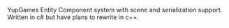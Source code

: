 YupGames Entity Component system with scene and serialization support. Written in c# but have plans to rewrite in c++.